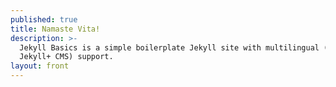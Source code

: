 ```yaml
---
published: true
title: Namaste Vita!
description: >-
  Jekyll Basics is a simple boilerplate Jekyll site with multilingual (and
  Jekyll+ CMS) support.
layout: front
---
```

